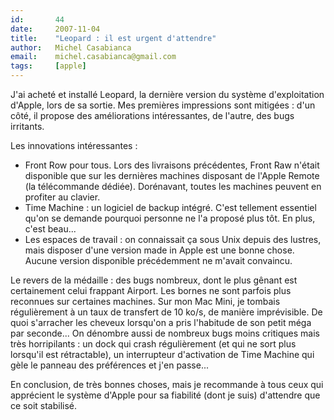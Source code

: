 ```yaml
---
id:       44
date:     2007-11-04
title:    "Leopard : il est urgent d'attendre"
author:   Michel Casabianca
email:    michel.casabianca@gmail.com
tags:     [apple]
---
```


J'ai acheté et installé Leopard, la dernière version du système d'exploitation d'Apple, lors de sa sortie. Mes premières impressions sont mitigées : d'un côté, il propose des améliorations intéressantes, de l'autre, des bugs irritants.

Les innovations intéressantes :

- Front Row pour tous. Lors des livraisons précédentes, Front Raw n'était disponible que sur les dernières machines disposant de l'Apple Remote (la télécommande dédiée). Dorénavant, toutes les machines peuvent en profiter au clavier.
- Time Machine : un logiciel de backup intégré. C'est tellement essentiel qu'on se demande pourquoi personne ne l'a proposé plus tôt. En plus, c'est beau...
- Les espaces de travail : on connaissait ça sous Unix depuis des lustres, mais disposer d'une version made in Apple est une bonne chose. Aucune version disponible précédemment ne m'avait convaincu.


Le revers de la médaille : des bugs nombreux, dont le plus gênant est certainement celui frappant Airport. Les bornes ne sont parfois plus reconnues sur certaines machines. Sur mon Mac Mini, je tombais régulièrement à un taux de transfert de 10 ko/s, de manière imprévisible. De quoi s'arracher les cheveux lorsqu'on a pris l'habitude de son petit méga par seconde... On dénombre aussi de nombreux bugs moins critiques mais très horripilants : un dock qui crash régulièrement (et qui ne sort plus lorsqu'il est rétractable), un interrupteur d'activation de Time Machine qui gèle le panneau des préférences et j'en passe...

En conclusion, de très bonnes choses, mais je recommande à tous ceux qui apprécient le système d'Apple pour sa fiabilité (dont je suis) d'attendre que ce soit stabilisé.

